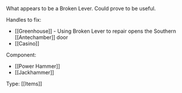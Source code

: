 What appears to be a Broken Lever.
Could prove to be useful.

Handles to fix:
- [[Greenhouse]] - Using Broken Lever to repair opens the Southern [[Antechamber]] door
- [[Casino]]

Component:
- [[Power Hammer]]
- [[Jackhammer]]

Type: [[Items]]